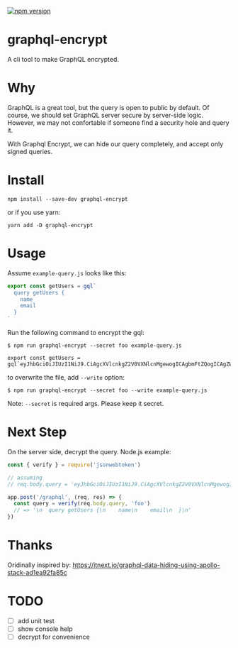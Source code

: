 [![npm version](https://badge.fury.io/js/graphql-encrypt.svg)](https://badge.fury.io/js/graphql-encrypt.svg)

# graphql-encrypt

A cli tool to make GraphQL encrypted.

# Why

GraphQL is a great tool, but the query is open to public by default. Of course, we should set GraphQL server secure by server-side logic. However, we may not confortable if someone find a security hole and query it.

With Graphql Encrypt, we can hide our query completely, and accept only signed queries.

# Install

```
npm install --save-dev graphql-encrypt
```

or if you use yarn:

```
yarn add -D graphql-encrypt
```

# Usage

Assume `example-query.js` looks like this:

```js
export const getUsers = gql`
  query getUsers {
    name
    email
  }
`
```

Run the following command to encrypt the gql:

```
$ npm run graphql-encrypt --secret foo example-query.js

export const getUsers = gql`eyJhbGciOiJIUzI1NiJ9.CiAgcXVlcnkgZ2V0VXNlcnMgewogICAgbmFtZQogICAgZW1haWwKICB9Cg.GRFoVNHpY12mX0UI1y_nCRwGqKST4UkAbx88hZ2Jccg`
```

to overwrite the file, add `--write` option:

```
$ npm run graphql-encrypt --secret foo --write example-query.js
```

Note: `--secret` is required args. Please keep it secret.

# Next Step

On the server side, decrypt the query. Node.js example:

```js
const { verify } = require('jsonwebtoken')

// assuming
// req.body.query = 'eyJhbGciOiJIUzI1NiJ9.CiAgcXVlcnkgZ2V0VXNlcnMgewogICAgbmFtZQogICAgZW1haWwKICB9Cg.GRFoVNHpY12mX0UI1y_nCRwGqKST4UkAbx88hZ2Jccg'

app.post('/graphql', (req, res) => {
  const query = verify(req.body.query, 'foo')
  // => '\n  query getUsers {\n    name\n    email\n  }\n'
})
```

# Thanks

Oridinally inspired by: https://itnext.io/graphql-data-hiding-using-apollo-stack-ad1ea92fa85c

# TODO

- [ ] add unit test
- [ ] show console help
- [ ] decrypt for convenience
